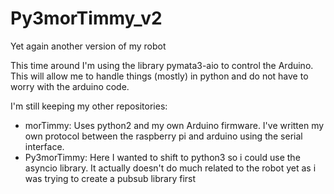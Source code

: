 # Py3morTimmy_v2
Yet again another version of my robot

This time around I'm using the library pymata3-aio to control the Arduino. This will allow me to handle things (mostly) in python and do not have to worry with the arduino code.

I'm still keeping my other repositories:
- morTimmy: Uses python2 and my own Arduino firmware. I've written my own protocol between the raspberry pi and arduino using the serial interface.
- Py3morTimmy: Here I wanted to shift to python3 so i could use the asyncio library. It actually doesn't do much related to the robot yet as i was trying to create a pubsub library first

